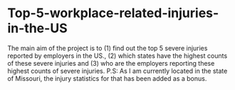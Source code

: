 # Top-5-workplace-related-injuries-in-the-US
The main aim of the project is to (1) find out the top 5 severe injuries reported by employers in the US., (2) which states have the highest counts of these severe injuries and (3) who are the employers reporting these highest counts of severe injuries.  P.S: As I am currently located in the state of Missouri, the injury statistics for that has been added as a bonus.
